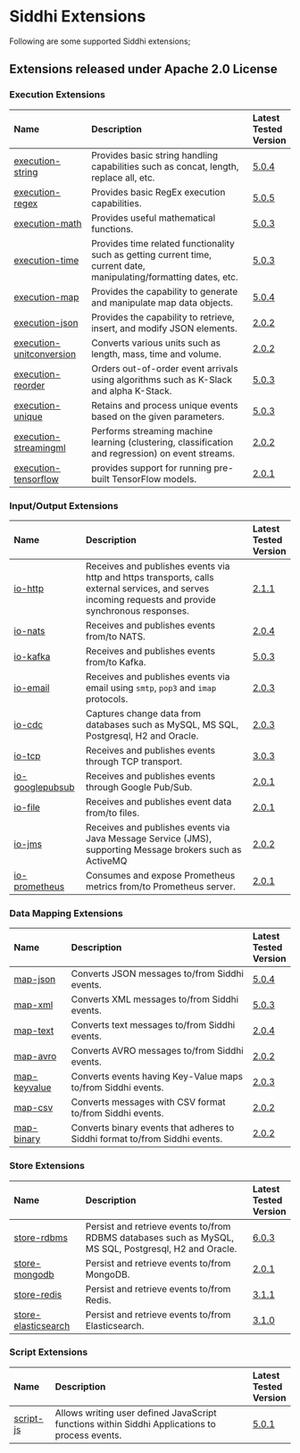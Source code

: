 # Siddhi Extensions

Following are some supported Siddhi extensions;

## Extensions released under Apache 2.0 License

### Execution Extensions

Name | Description | Latest <br/>Tested <br/>Version 
:-- | :-- | :--
<a target="_blank" href="https://siddhi-io.github.io/siddhi-execution-string">execution-string</a> | Provides basic string handling capabilities such as concat, length, replace all, etc. | [5.0.4](https://mvnrepository.com/artifact/io.siddhi.extension.execution.string/siddhi-execution-string/5.0.4)
<a target="_blank" href="https://siddhi-io.github.io/siddhi-execution-regex">execution-regex</a> | Provides basic RegEx execution capabilities. | [5.0.5](https://mvnrepository.com/artifact/io.siddhi.extension.execution.regex/siddhi-execution-regex/5.0.5)
<a target="_blank" href="https://siddhi-io.github.io/siddhi-execution-math">execution-math</a> | Provides useful mathematical functions. | [5.0.3](https://mvnrepository.com/artifact/io.siddhi.extension.execution.math/siddhi-execution-math/5.0.3)
<a target="_blank" href="https://siddhi-io.github.io/siddhi-execution-time">execution-time</a> | Provides time related functionality such as getting current time, current date, manipulating/formatting dates, etc. | [5.0.3](https://mvnrepository.com/artifact/io.siddhi.extension.execution.time/siddhi-execution-time/5.0.3)
<a target="_blank" href="https://siddhi-io.github.io/siddhi-execution-map">execution-map</a> | Provides the capability to generate and manipulate map data objects. | [5.0.4](https://mvnrepository.com/artifact/io.siddhi.extension.execution.map/siddhi-execution-map/5.0.4)
<a target="_blank" href="https://siddhi-io.github.io/siddhi-execution-json">execution-json</a> | Provides the capability to retrieve, insert, and modify JSON elements. | [2.0.2](https://mvnrepository.com/artifact/io.siddhi.extension.execution.json/siddhi-execution-json/2.0.2)
<a target="_blank" href="https://siddhi-io.github.io/siddhi-execution-unitconversion">execution-unitconversion</a> | Converts various units such as length, mass, time and volume. | [2.0.2](https://mvnrepository.com/artifact/io.siddhi.extension.execution.unitconversion/siddhi-execution-unitconversion/2.0.2)
<a target="_blank" href="https://siddhi-io.github.io/siddhi-execution-reorder">execution-reorder</a> | Orders out-of-order event arrivals using algorithms such as K-Slack and alpha K-Stack. |  [5.0.3](https://mvnrepository.com/artifact/io.siddhi.extension.execution.reorder/siddhi-execution-reorder/5.0.3)
<a target="_blank" href="https://siddhi-io.github.io/siddhi-execution-unique">execution-unique</a> | Retains and process unique events based on the given parameters. |[5.0.3](https://mvnrepository.com/artifact/io.siddhi.extension.execution.unique/siddhi-execution-unique/5.0.3)
<a target="_blank" href="https://siddhi-io.github.io/siddhi-execution-streamingml">execution-streamingml</a> | Performs streaming machine learning (clustering, classification and regression) on event streams. | [2.0.2](https://mvnrepository.com/artifact/io.siddhi.extension.execution.streamingml/siddhi-execution-streamingml/2.0.2)
<a target="_blank" href="https://siddhi-io.github.io/siddhi-execution-tensorflow">execution-tensorflow</a> | provides support for running pre-built TensorFlow models. | [2.0.1](https://mvnrepository.com/artifact/io.siddhi.extension.execution.tensorflow/siddhi-execution-tensorflow/2.0.1)

### Input/Output Extensions

Name | Description | Latest <br/>Tested <br/>Version
:-- | :-- | :--
<a target="_blank" href="https://siddhi-io.github.io/siddhi-io-http">io-http</a> | Receives and publishes events via http and https transports, calls external services, and serves incoming requests and provide synchronous responses. | [2.1.1](https://mvnrepository.com/artifact/io.siddhi.extension.io.http/siddhi-io-http/2.1.1)
<a target="_blank" href="https://siddhi-io.github.io/siddhi-io-nats">io-nats</a> | Receives and publishes events from/to NATS. | [2.0.4](https://mvnrepository.com/artifact/io.siddhi.extension.io.nats/siddhi-io-nats/2.0.4)
<a target="_blank" href="https://siddhi-io.github.io/siddhi-io-kafka">io-kafka</a> | Receives and publishes events from/to Kafka. |  [5.0.3](https://mvnrepository.com/artifact/io.siddhi.extension.io.kafka/siddhi-io-kafka/5.0.3)
<a target="_blank" href="https://siddhi-io.github.io/siddhi-io-email">io-email</a> | Receives and publishes events via email using `smtp`, `pop3` and `imap` protocols. | [2.0.3](https://mvnrepository.com/artifact/io.siddhi.extension.io.email/siddhi-io-email/2.0.3)
<a target="_blank" href="https://siddhi-io.github.io/siddhi-io-cdc">io-cdc</a> | Captures change data from databases such as MySQL, MS SQL, Postgresql, H2 and Oracle. | [2.0.3](https://mvnrepository.com/artifact/io.siddhi.extension.io.cdc/siddhi-io-cdc/2.0.3)
<a target="_blank" href="https://siddhi-io.github.io/siddhi-io-tcp">io-tcp</a> | Receives and publishes events through TCP transport. | [3.0.3](https://mvnrepository.com/artifact/io.siddhi.extension.io.tcp/siddhi-io-tcp/3.0.3)
<a target="_blank" href="https://siddhi-io.github.io/siddhi-io-googlepubsub">io-googlepubsub</a> | Receives and publishes events through Google Pub/Sub.| [2.0.1](https://mvnrepository.com/artifact/io.siddhi.extension.io.googlepubsub/siddhi-io-googlepubsub/2.0.1)
<a target="_blank" href="https://siddhi-io.github.io/siddhi-io-file">io-file</a> | Receives and publishes event data from/to files. | [2.0.1](https://mvnrepository.com/artifact/io.siddhi.extension.io.file/siddhi-io-file/2.0.1)
<a target="_blank" href="https://siddhi-io.github.io/siddhi-io-jms">io-jms</a> | Receives and publishes events via Java Message Service (JMS), supporting Message brokers such as ActiveMQ | [2.0.2](https://mvnrepository.com/artifact/io.siddhi.extension.io.jms/siddhi-io-jms/2.0.2)
<a target="_blank" href="https://siddhi-io.github.io/siddhi-io-prometheus">io-prometheus</a> | Consumes and expose Prometheus metrics from/to Prometheus server. | [2.0.1](https://mvnrepository.com/artifact/io.siddhi.extension.io.prometheus/siddhi-io-prometheus/2.0.1)

### Data Mapping Extensions

Name | Description | Latest <br/>Tested <br/>Version
:-- | :-- | :--
<a target="_blank" href="https://siddhi-io.github.io/siddhi-map-json">map-json</a> | Converts JSON messages to/from Siddhi events. | [5.0.4](https://mvnrepository.com/artifact/io.siddhi.extension.map.json/siddhi-map-json/5.0.4)
<a target="_blank" href="https://siddhi-io.github.io/siddhi-map-xml">map-xml</a> | Converts XML messages to/from Siddhi events. | [5.0.3](https://mvnrepository.com/artifact/io.siddhi.extension.map.xml/siddhi-map-xml/5.0.3)
<a target="_blank" href="https://siddhi-io.github.io/siddhi-map-text">map-text</a> | Converts text messages to/from Siddhi events. | [2.0.4](https://mvnrepository.com/artifact/io.siddhi.extension.map.text/siddhi-map-text/2.0.4)
<a target="_blank" href="https://siddhi-io.github.io/siddhi-map-avro">map-avro</a> | Converts AVRO messages to/from Siddhi events. | [2.0.2](https://mvnrepository.com/artifact/io.siddhi.extension.map.avro/siddhi-map-avro/2.0.2)
<a target="_blank" href="https://siddhi-io.github.io/siddhi-map-keyvalue">map-keyvalue</a> | Converts events having Key-Value maps to/from Siddhi events. | [2.0.3](https://mvnrepository.com/artifact/io.siddhi.extension.map.keyvalue/siddhi-map-keyvalue/2.0.3)
<a target="_blank" href="https://siddhi-io.github.io/siddhi-map-csv">map-csv</a> | Converts messages with CSV format to/from Siddhi events. | [2.0.2](https://mvnrepository.com/artifact/io.siddhi.extension.map.csv/siddhi-map-csv/2.0.2)
<a target="_blank" href="https://siddhi-io.github.io/siddhi-map-binary">map-binary</a> | Converts binary events that adheres to Siddhi format to/from Siddhi events. | [2.0.2](https://mvnrepository.com/artifact/io.siddhi.extension.map.binary/siddhi-map-binary/2.0.2)

### Store Extensions
Name | Description | Latest <br/>Tested <br/>Version
:-- | :-- | :--
<a target="_blank" href="https://siddhi-io.github.io/siddhi-store-rdbms">store-rdbms</a> | Persist and retrieve events to/from RDBMS databases such as MySQL, MS SQL, Postgresql, H2 and Oracle. | [6.0.3](https://mvnrepository.com/artifact/io.siddhi.extension.store.rdbms/siddhi-store-rdbms/6.0.3)
<a target="_blank" href="https://siddhi-io.github.io/siddhi-store-mongodb">store-mongodb</a> | Persist and retrieve events to/from MongoDB. | [2.0.1](https://mvnrepository.com/artifact/io.siddhi.extension.store.mongodb/siddhi-store-mongodb/2.0.1)
<a target="_blank" href="https://siddhi-io.github.io/siddhi-store-redis">store-redis</a> | Persist and retrieve events to/from Redis. | [3.1.1](https://mvnrepository.com/artifact/io.siddhi.extension.store.redis/siddhi-store-redis/3.1.1)
<a target="_blank" href="https://siddhi-io.github.io/siddhi-store-elasticsearch">store-elasticsearch</a> | Persist and retrieve events to/from Elasticsearch. | [3.1.0](https://mvnrepository.com/artifact/io.siddhi.extension.store.elasticsearch/siddhi-store-elasticsearch/3.1.0)

### Script Extensions
Name | Description | Latest <br/>Tested <br/>Version
:-- | :-- | :--
<a target="_blank" href="https://siddhi-io.github.io/siddhi-script-js">script-js</a> | Allows writing user defined JavaScript functions within Siddhi Applications to process events. |[5.0.1](https://mvnrepository.com/artifact/io.siddhi.extension.script.js/siddhi-script-js/5.0.1)

